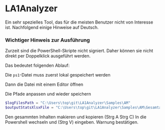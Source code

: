 # LA1Analyzer

Ein sehr spezielles Tool, das für die meisten Benutzer nicht von Interesse ist. Nachfolgend einige Hinweise auf Deutsch.

### Wichtiger Hinweis zur Ausführung

Zurzeit sind die PowerShell-Skripte nicht signiert. Daher können sie nicht direkt per Doppelklick ausgeführt werden.

Das bedeutet folgenden Ablauf:

Die `ps1`-Datei muss zuerst lokal gespeichert werden

Dann die Datei mit einem Editor öffnen

Die Pfade anpassen und wieder speichern

```powershell
$logFilesPath = "C:\Users\top\git\LA1Analyzer\Samples\AM"
$outputStatsXlsxFile = "C:\Users\top\git\LA1Analyzer\Samples\AM\Gesamtauswertung_Statistik_Logfiles.xlsx"
```
Den gesammten Inhalten makieren und kopieren (Strg A Strg C)
In die Powershell wechseln und (Strg V) eingeben. Warnung bestätigen.

